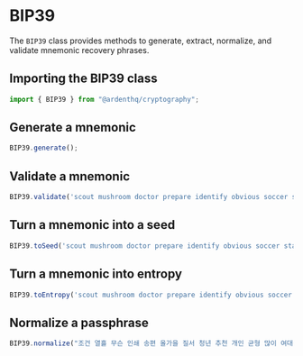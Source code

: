 # BIP39

The `BIP39` class provides methods to generate, extract, normalize, and validate mnemonic recovery phrases.

## Importing the BIP39 class

```typescript
import { BIP39 } from "@ardenthq/cryptography";
```

## Generate a mnemonic

```typescript
BIP39.generate();
```

## Validate a mnemonic

```typescript
BIP39.validate('scout mushroom doctor prepare identify obvious soccer stage sudden already brass december million wish flower');
```

## Turn a mnemonic into a seed

```typescript
BIP39.toSeed('scout mushroom doctor prepare identify obvious soccer stage sudden already brass december million wish flower');
```

## Turn a mnemonic into entropy

```typescript
BIP39.toEntropy('scout mushroom doctor prepare identify obvious soccer stage sudden already brass december million wish flower');
```

## Normalize a passphrase

```typescript
BIP39.normalize("조건 열흘 무슨 인쇄 송편 올가을 질서 청년 추천 개인 균형 많이 여대생 회관 불안");
```
